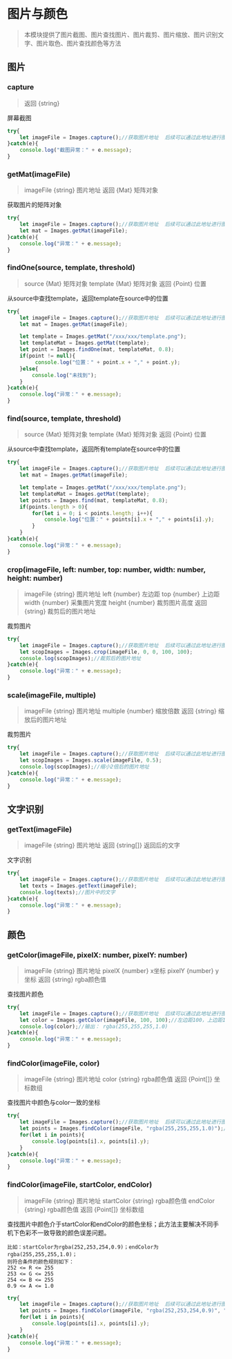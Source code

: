 # 图片与颜色

> 本模块提供了图片截图、图片查找图片、图片裁剪、图片缩放、图片识别文字、图片取色、图片查找颜色等方法

## 图片


### capture
>
> 返回  {string}

屏幕截图

```javascript
try{
    let imageFile = Images.capture();//获取图片地址  后续可以通过此地址进行图片处理
}catch(e){
    console.log("截图异常：" + e.message);
}

```


### getMat(imageFile)
>
> imageFile  {string} 图片地址
> 返回  {Mat}  矩阵对象

获取图片的矩阵对象

```javascript
try{
    let imageFile = Images.capture();//获取图片地址  后续可以通过此地址进行图片处理
    let mat = Images.getMat(imageFile);
}catch(e){
    console.log("异常：" + e.message);
}

```


### findOne(source, template, threshold)
>
> source  {Mat} 矩阵对象
> template  {Mat} 矩阵对象
> 返回  {Point}  位置

从source中查找template，返回template在source中的位置

```javascript
try{
    let imageFile = Images.capture();//获取图片地址  后续可以通过此地址进行图片处理
    let mat = Images.getMat(imageFile);

    let template = Images.getMat("/xxx/xxx/template.png");
    let templateMat = Images.getMat(template);
    let point = Images.findOne(mat, templateMat, 0.8);
    if(point != null){
         console.log("位置：" + point.x + "," + point.y);
    }else{
        console.log("未找到");
    }
}catch(e){
    console.log("异常：" + e.message);
}

```

### find(source, template, threshold)
>
> source  {Mat} 矩阵对象
> template  {Mat} 矩阵对象
> 返回  {Point}  位置

从source中查找template，返回所有template在source中的位置

```javascript
try{
    let imageFile = Images.capture();//获取图片地址  后续可以通过此地址进行图片处理
    let mat = Images.getMat(imageFile);

    let template = Images.getMat("/xxx/xxx/template.png");
    let templateMat = Images.getMat(template);
    let points = Images.find(mat, templateMat, 0.8);
    if(points.length > 0){
        for(let i = 0; i < points.length; i++){
            console.log("位置：" + points[i].x + "," + points[i].y);
        }
    }
}catch(e){
    console.log("异常：" + e.message);
}
```

### crop(imageFile, left: number, top: number, width: number, height: number)
>
> imageFile  {string} 图片地址
> left  {number} 左边距
> top  {number} 上边距
> width  {number} 采集图片宽度
> height  {number} 裁剪图片高度
> 返回  {string}  裁剪后的图片地址

裁剪图片

```javascript
try{
    let imageFile = Images.capture();//获取图片地址  后续可以通过此地址进行图片处理
    let scopImages = Images.crop(imageFile, 0, 0, 100, 100);
    console.log(scopImages);//裁剪后的图片地址
}catch(e){
    console.log("异常：" + e.message);
}
```


###  scale(imageFile, multiple)
>
> imageFile  {string} 图片地址
> multiple  {number} 缩放倍数
> 返回  {string} 缩放后的图片地址

裁剪图片

```javascript
try{
    let imageFile = Images.capture();//获取图片地址  后续可以通过此地址进行图片处理
    let scopImages = Images.scale(imageFile, 0.5);
    console.log(scopImages);//缩小2倍后的图片地址
}catch(e){
    console.log("异常：" + e.message);
}
```

## 文字识别

### getText(imageFile)

> imageFile  {string} 图片地址
> 返回  {string[]} 返回后的文字

文字识别

```javascript
try{
    let imageFile = Images.capture();//获取图片地址  后续可以通过此地址进行图片处理
    let texts = Images.getText(imageFile);
    console.log(texts);//图片中的文字
}catch(e){
    console.log("异常：" + e.message);
}
```

## 颜色

### getColor(imageFile, pixelX: number, pixelY: number)

> imageFile  {string} 图片地址
> pixelX  {number} x坐标
> pixelY  {number} y坐标
> 返回  {string} rgba颜色值

查找图片颜色

```javascript
try{
    let imageFile = Images.capture();//获取图片地址  后续可以通过此地址进行图片处理
    let color = Images.getColor(imageFile, 100, 100);//左边距100，上边距100 位置的颜色
    console.log(color);//输出： rgba(255,255,255,1.0)
}catch(e){
    console.log("异常：" + e.message);
}
```


### findColor(imageFile, color)

> imageFile  {string} 图片地址
> color  {string} rgba颜色值
> 返回  {Point[]} 坐标数组

查找图片中颜色与color一致的坐标

```javascript
try{
    let imageFile = Images.capture();//获取图片地址  后续可以通过此地址进行图片处理
    let points = Images.findColor(imageFile, "rgba(255,255,255,1.0)");//左边距100，上边距100 位置的颜色
    for(let i in points){
        console.log(points[i].x, points[i].y);
    }
}catch(e){
    console.log("异常：" + e.message);
}
```


### findColor(imageFile, startColor, endColor)

> imageFile  {string} 图片地址
> startColor  {string} rgba颜色值
> endColor  {string} rgba颜色值
> 返回  {Point[]} 坐标数组

查找图片中颜色介于startColor和endColor的颜色坐标；此方法主要解决不同手机下色彩不一致导致的颜色误差问题。

```
比如：startColor为rgba(252,253,254,0.9)；endColor为rgba(255,255,255,1.0)；
则符合条件的颜色规则如下：
252 <= R <= 255
253 <= G <= 255 
254 <= B <= 255 
0.9 <= A <= 1.0
```

```javascript
try{
    let imageFile = Images.capture();//获取图片地址  后续可以通过此地址进行图片处理
    let points = Images.findColor(imageFile, "rgba(252,253,254,0.9)", "rgba(255,255,255,1.0)");
    for(let i in points){
        console.log(points[i].x, points[i].y);
    }
}catch(e){
    console.log("异常：" + e.message);
}
